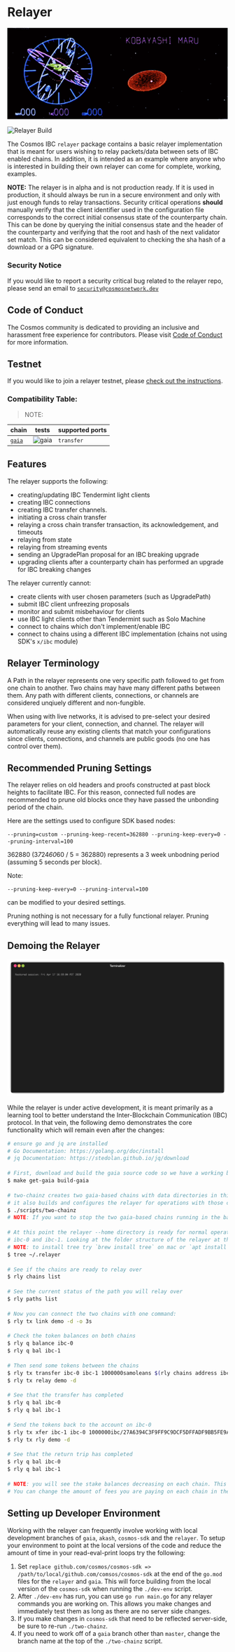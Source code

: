 # Relayer
![Relayer](./docs/images/github-repo-banner.gif)

![Relayer Build](https://github.com/cosmos/relayer/workflows/Build%20then%20run%20CI%20Chains/badge.svg)

The Cosmos IBC `relayer` package contains a basic relayer implementation that is
meant for users wishing to relay packets/data between sets of IBC enabled chains.
In addition, it is intended as an example where anyone who is interested in building 
their own relayer can come for complete, working, examples.

**NOTE:** The relayer is in alpha and is not production ready. If it is used in production, 
it should always be run in a secure environment and only with just enough funds to 
relay transactions. Security critical operations **should** manually verify that the
client identifier used in the configuration file corresponds to the correct initial 
consensus state of the counterparty chain. This can be done by querying the initial 
consensus state and the header of the counterparty and verifying that the root and
hash of the next validator set match. This can be considered equivalent to checking
the sha hash of a download or a GPG signature. 

### Security Notice

If you would like to report a security critical bug related to the relayer repo, please send an email to [`security@cosmosnetwork.dev`](mailto:security@cosmosnetwork.dev)

## Code of Conduct

The Cosmos community is dedicated to providing an inclusive and harassment free experience for contributors. Please visit [Code of Conduct](CODE_OF_CONDUCT.md) for more information.

## Testnet

If you would like to join a relayer testnet, please [check out the instructions](./testnets/README.md).

### Compatibility Table:

> NOTE: 

| chain | tests | supported ports |
|-------|--------|----------------|
| [`gaia`](https://github.com/cosmos/gaia) | ![gaia](https://github.com/cosmos/relayer/workflows/TESTING%20-%20gaia%20to%20gaia%20integration/badge.svg) | `transfer` |

## Features

The relayer supports the following:
- creating/updating IBC Tendermint light clients
- creating IBC connections
- creating IBC transfer channels.
- initiating a cross chain transfer
- relaying a cross chain transfer transaction, its acknowledgement, and timeouts
- relaying from state
- relaying from streaming events 
- sending an UpgradePlan proposal for an IBC breaking upgrade
- upgrading clients after a counterparty chain has performed an upgrade for IBC breaking changes

The relayer currently cannot:
- create clients with user chosen parameters (such as UpgradePath)
- submit IBC client unfreezing proposals 
- monitor and submit misbehaviour for clients
- use IBC light clients other than Tendermint such as Solo Machine
- connect to chains which don't implement/enable IBC
- connect to chains using a different IBC implementation (chains not using SDK's `x/ibc` module)

## Relayer Terminology

A Path in the relayer represents one very specific path followed to get from one chain to another. 
Two chains may have many different paths between them. Any path with different clients, connections,
or channels are considered unqiuely different and non-fungible. 

When using with live networks, it is advised to pre-select your desired parameters for your client, 
connection, and channel. The relayer will automatically reuse any existing clients that match your
configurations since clients, connections, and channels are public goods (no one has control over 
them). 

## Recommended Pruning Settings

The relayer relies on old headers and proofs constructed at past block heights to facilitate IBC. 
For this reason, connected full nodes are recommended to prune old blocks once they have passed
the unbonding period of the chain. 

Here are the settings used to configure SDK based nodes:
```
--pruning=custom --pruning-keep-recent=362880 --pruning-keep-every=0 --pruning-interval=100
```

362880 (3*7*24*60*60 / 5 = 362880) represents a 3 week unbodning period (assuming 5 seconds per block). 

Note: 
```
--pruning-keep-every=0 --pruning-interval=100
```

can be modified to your desired settings. 

Pruning nothing is not necessary for a fully functional relayer. Pruning everything will lead to many issues. 

## Demoing the Relayer

![Demo](./docs/images/demo.gif)

While the relayer is under active development, it is meant primarily as a learning tool to better understand the Inter-Blockchain Communication (IBC) protocol. In that vein, the following demo demonstrates the core functionality which will remain even after the changes:

```bash
# ensure go and jq are installed 
# Go Documentation: https://golang.org/doc/install
# jq Documentation: https://stedolan.github.io/jq/download

# First, download and build the gaia source code so we have a working blockchain to test against
$ make get-gaia build-gaia

# two-chainz creates two gaia-based chains with data directories in this repo
# it also builds and configures the relayer for operations with those chains
$ ./scripts/two-chainz
# NOTE: If you want to stop the two gaia-based chains running in the background use `killall gaiad`

# At this point the relayer --home directory is ready for normal operations between
# ibc-0 and ibc-1. Looking at the folder structure of the relayer at this point is helpful
# NOTE: to install tree try `brew install tree` on mac or `apt install tree` on linux
$ tree ~/.relayer

# See if the chains are ready to relay over
$ rly chains list

# See the current status of the path you will relay over
$ rly paths list

# Now you can connect the two chains with one command:
$ rly tx link demo -d -o 3s

# Check the token balances on both chains
$ rly q balance ibc-0
$ rly q bal ibc-1

# Then send some tokens between the chains
$ rly tx transfer ibc-0 ibc-1 1000000samoleans $(rly chains address ibc-1)
$ rly tx relay demo -d

# See that the transfer has completed
$ rly q bal ibc-0
$ rly q bal ibc-1

# Send the tokens back to the account on ibc-0
$ rly tx xfer ibc-1 ibc-0 1000000ibc/27A6394C3F9FF9C9DCF5DFFADF9BB5FE9A37C7E92B006199894CF1824DF9AC7C $(rly ch addr ibc-0)
$ rly tx rly demo -d

# See that the return trip has completed
$ rly q bal ibc-0
$ rly q bal ibc-1

# NOTE: you will see the stake balances decreasing on each chain. This is to pay for fees
# You can change the amount of fees you are paying on each chain in the configuration.
```

## Setting up Developer Environment

Working with the relayer can frequently involve working with local development branches of `gaia`, `akash`, `cosmos-sdk` and the `relayer`. To setup your environment to point at the local versions of the code and reduce the amount of time in your read-eval-print loops try the following:

1. Set `replace github.com/cosmos/cosmos-sdk => /path/to/local/github.com/comsos/cosmos-sdk` at the end of the `go.mod` files for the `relayer` and `gaia`. This will force building from the local version of the `cosmos-sdk` when running the `./dev-env` script.
2. After `./dev-env` has run, you can use `go run main.go` for any relayer commands you are working on. This allows you make changes and immediately test them as long as there are no server side changes.
3. If you make changes in `cosmos-sdk` that need to be reflected server-side, be sure to re-run `./two-chainz`.
4. If you need to work off of a `gaia` branch other than `master`, change the branch name at the top of the `./two-chainz` script.
